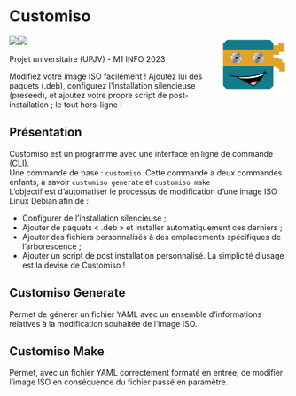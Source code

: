 # Customiso
<img src="https://placehold.co/160x10/137c8b/137c8b.png"><img src="https://placehold.co/80x10/e1a624/e1a624.png">
<img src="src/assets/img/logo_customiso.png"  width="25%" align="right">

Projet universitaire (UPJV) - M1 INFO 2023
<br />

Modifiez votre image ISO facilement ! Ajoutez lui des paquets (.deb), configurez l'installation silencieuse (preseed), et ajoutez votre propre script de post-installation ; le tout hors-ligne !

## Présentation
Customiso est un programme avec une interface en ligne de commande (CLI).
<br />
Une commande de base : `customiso`. Cette commande a deux commandes enfants, à savoir `customiso generate` et `customiso make`
<br />
L’objectif est d’automatiser le processus de modification d’une image ISO Linux Debian afin de :
- Configurer de l’installation silencieuse ;
- Ajouter de paquets « .deb » et installer automatiquement ces derniers ;
- Ajouter des fichiers personnalisés à des emplacements spécifiques de l’arborescence ;
- Ajouter un script de post installation personnalisé.
La simplicité d’usage est la devise de Customiso !


## Customiso Generate
Permet de générer un fichier YAML avec un ensemble d’informations relatives à la modification souhaitée de l’image ISO.

## Customiso Make
Permet, avec un fichier YAML correctement formaté en entrée, de modifier l’image ISO en conséquence du fichier passé en paramètre.

